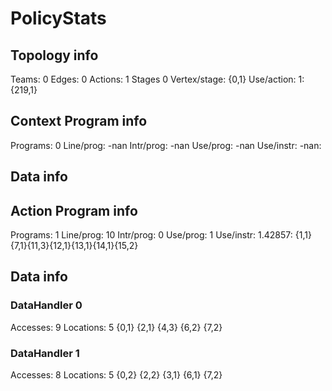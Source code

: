 # PolicyStats
## Topology info
Teams:		0
Edges:		0
Actions:	1
Stages		0
Vertex/stage:	{0,1} 
Use/action:	1: {219,1} 

## Context Program info
Programs:	0
Line/prog:	-nan
Intr/prog:	-nan
Use/prog:	-nan
Use/instr:	-nan: 

## Data info


## Action Program info
Programs:	1
Line/prog:	10
Intr/prog:	0
Use/prog:	1
Use/instr:	1.42857: {1,1}{7,1}{11,3}{12,1}{13,1}{14,1}{15,2}

## Data info

### DataHandler 0
Accesses:	9
Locations:	5
{0,1} {2,1} {4,3} {6,2} {7,2} 

### DataHandler 1
Accesses:	8
Locations:	5
{0,2} {2,2} {3,1} {6,1} {7,2} 